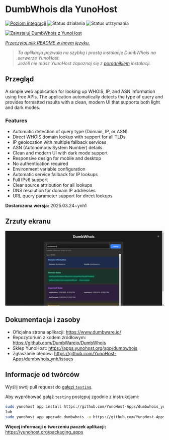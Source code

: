 <!--
To README zostało automatycznie wygenerowane przez <https://github.com/YunoHost/apps/tree/master/tools/readme_generator>
Nie powinno być ono edytowane ręcznie.
-->

# DumbWhois dla YunoHost

[![Poziom integracji](https://apps.yunohost.org/badge/integration/dumbwhois)](https://ci-apps.yunohost.org/ci/apps/dumbwhois/)
![Status działania](https://apps.yunohost.org/badge/state/dumbwhois)
![Status utrzymania](https://apps.yunohost.org/badge/maintained/dumbwhois)

[![Zainstaluj DumbWhois z YunoHost](https://install-app.yunohost.org/install-with-yunohost.svg)](https://install-app.yunohost.org/?app=dumbwhois)

*[Przeczytaj plik README w innym języku.](./ALL_README.md)*

> *Ta aplikacja pozwala na szybką i prostą instalację DumbWhois na serwerze YunoHost.*  
> *Jeżeli nie masz YunoHost zapoznaj się z [poradnikiem](https://yunohost.org/install) instalacji.*

## Przegląd

A simple web application for looking up WHOIS, IP, and ASN information using free APIs. The application automatically detects the type of query and provides formatted results with a clean, modern UI that supports both light and dark modes.

### Features

- Automatic detection of query type (Domain, IP, or ASN)
- Direct WHOIS domain lookup with support for all TLDs
- IP geolocation with multiple fallback services
- ASN (Autonomous System Number) details
- Clean and modern UI with dark mode support
- Responsive design for mobile and desktop
- No authentication required
- Environment variable configuration
- Automatic service fallback for IP lookups
- Full IPv6 support
- Clear source attribution for all lookups
- DNS resolution for domain IP addresses
- URL query parameter support for direct lookups


**Dostarczona wersja:** 2025.03.24~ynh1

## Zrzuty ekranu

![Zrzut ekranu z DumbWhois](./doc/screenshots/screenshot.png)

## Dokumentacja i zasoby

- Oficjalna strona aplikacji: <https://www.dumbware.io/>
- Repozytorium z kodem źródłowym: <https://github.com/DumbWareio/DumbWhois>
- Sklep YunoHost: <https://apps.yunohost.org/app/dumbwhois>
- Zgłaszanie błędów: <https://github.com/YunoHost-Apps/dumbwhois_ynh/issues>

## Informacje od twórców

Wyślij swój pull request do [gałęzi `testing`](https://github.com/YunoHost-Apps/dumbwhois_ynh/tree/testing).

Aby wypróbować gałąź `testing` postępuj zgodnie z instrukcjami:

```bash
sudo yunohost app install https://github.com/YunoHost-Apps/dumbwhois_ynh/tree/testing --debug
lub
sudo yunohost app upgrade dumbwhois -u https://github.com/YunoHost-Apps/dumbwhois_ynh/tree/testing --debug
```

**Więcej informacji o tworzeniu paczek aplikacji:** <https://yunohost.org/packaging_apps>
